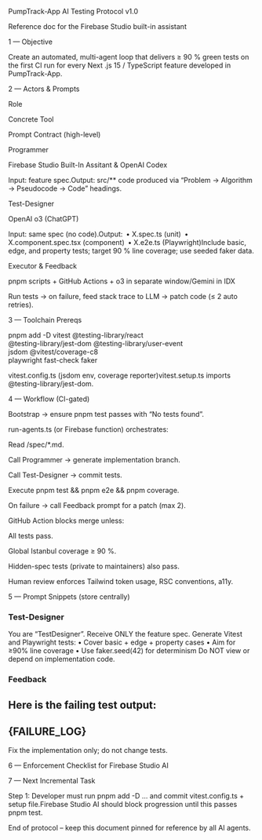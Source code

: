 PumpTrack-App AI Testing Protocol v1.0

Reference doc for the Firebase Studio built-in assistant

1 — Objective

Create an automated, multi-agent loop that delivers ≥ 90 % green tests on the first CI run for every Next .js 15 / TypeScript feature developed in PumpTrack-App.

2 — Actors & Prompts

Role

Concrete Tool

Prompt Contract (high-level)

Programmer

Firebase Studio Built-In Assitant & OpenAI Codex

Input: feature spec.Output: src/** code produced via “Problem → Algorithm → Pseudocode → Code” headings.

Test-Designer

OpenAI o3 (ChatGPT)

Input: same spec (no code).Output: • X.spec.ts (unit) • X.component.spec.tsx (component) • X.e2e.ts (Playwright)Include basic, edge, and property tests; target 90 % line coverage; use seeded faker data.

Executor & Feedback

pnpm scripts + GitHub Actions + o3 in separate window/Gemini in IDX

Run tests → on failure, feed stack trace to LLM → patch code (≤ 2 auto retries).

3 — Toolchain Prereqs

pnpm add -D vitest @testing-library/react \
  @testing-library/jest-dom @testing-library/user-event \
  jsdom @vitest/coverage-c8 \
  playwright fast-check faker

vitest.config.ts (jsdom env, coverage reporter)vitest.setup.ts imports @testing-library/jest-dom.

4 — Workflow (CI-gated)

Bootstrap → ensure pnpm test passes with “No tests found”.

run-agents.ts (or Firebase function) orchestrates:

Read /spec/*.md.

Call Programmer → generate implementation branch.

Call Test-Designer → commit tests.

Execute pnpm test && pnpm e2e && pnpm coverage.

On failure → call Feedback prompt for a patch (max 2).

GitHub Action blocks merge unless:

All tests pass.

Global Istanbul coverage ≥ 90 %.

Hidden-spec tests (private to maintainers) also pass.

Human review enforces Tailwind token usage, RSC conventions, a11y.

5 — Prompt Snippets (store centrally)

### Test-Designer
You are “TestDesigner”. Receive ONLY the feature spec.
Generate Vitest and Playwright tests:
  • Cover basic + edge + property cases
  • Aim for ≥90% line coverage
  • Use faker.seed(42) for determinism
Do NOT view or depend on implementation code.

### Feedback
Here is the failing test output:
---
{FAILURE_LOG}
---
Fix the implementation only; do not change tests.

6 — Enforcement Checklist for Firebase Studio AI



7 — Next Incremental Task

Step 1: Developer must run pnpm add -D … and commit vitest.config.ts + setup file.Firebase Studio AI should block progression until this passes pnpm test.

End of protocol – keep this document pinned for reference by all AI agents.